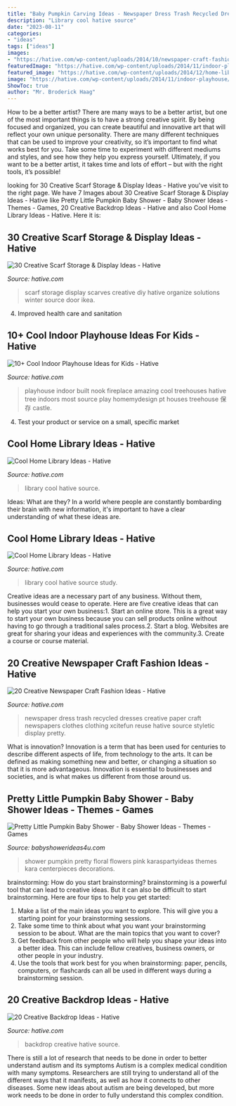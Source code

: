```yaml
---
title: "Baby Pumpkin Carving Ideas - Newspaper Dress Trash Recycled Dresses Creative Paper Craft Newspapers Clothes Clothing Xcitefun Reuse Hative Source Styletic Display Pretty"
description: "Library cool hative source"
date: "2023-08-11"
categories:
- "ideas"
tags: ["ideas"]
images:
- "https://hative.com/wp-content/uploads/2014/10/newspaper-craft-fashion-ideas/15-creative-newspaper-craft-fashion-ideas.jpg"
featuredImage: "https://hative.com/wp-content/uploads/2014/11/indoor-playhouse/7-playhouse-built-in-a-fireplace-nook.jpg"
featured_image: "https://hative.com/wp-content/uploads/2014/12/home-library-ideas/15-cool-home-library-ideas.jpg"
image: "https://hative.com/wp-content/uploads/2014/11/indoor-playhouse/7-playhouse-built-in-a-fireplace-nook.jpg"
ShowToc: true
author: "Mr. Broderick Haag"
---
```



How to be a better artist?
There are many ways to be a better artist, but one of the most important things is to have a strong creative spirit. By being focused and organized, you can create beautiful and innovative art that will reflect your own unique personality. There are many different techniques that can be used to improve your creativity, so it’s important to find what works best for you. Take some time to experiment with different mediums and styles, and see how they help you express yourself. Ultimately, if you want to be a better artist, it takes time and lots of effort – but with the right tools, it’s possible!

	

		
looking for 30 Creative Scarf Storage &amp; Display Ideas - Hative you've visit to the right page. We have 7 Images about 30 Creative Scarf Storage &amp; Display Ideas - Hative like Pretty Little Pumpkin Baby Shower - Baby Shower Ideas - Themes - Games, 20 Creative Backdrop Ideas - Hative and also Cool Home Library Ideas - Hative. Here it is:
		
    
## 30 Creative Scarf Storage &amp; Display Ideas - Hative

<img loading=lazy src="https://hative.com/wp-content/uploads/2015/03/scarf-storage-ideas/8-creative-scarf-storage-and-display-ideas.jpg" onerror="this.onerror=null;this.src='https://tse1.mm.bing.net/th?id=OIP.VxtoHmT8yAsU2VGSO3clRwHaLG&amp;pid=15.1';" alt="30 Creative Scarf Storage &amp; Display Ideas - Hative">

_Source: hative.com_

>scarf storage display scarves creative diy hative organize solutions winter source door ikea. 

	

4. Improved health care and sanitation 

    
## 10+ Cool Indoor Playhouse Ideas For Kids - Hative

<img loading=lazy src="https://hative.com/wp-content/uploads/2014/11/indoor-playhouse/7-playhouse-built-in-a-fireplace-nook.jpg" onerror="this.onerror=null;this.src='https://tse2.mm.bing.net/th?id=OIP.3D4-Dxs39XSzexk31WCnHgHaLH&amp;pid=15.1';" alt="10+ Cool Indoor Playhouse Ideas for Kids - Hative">

_Source: hative.com_

>playhouse indoor built nook fireplace amazing cool treehouses hative tree indoors most source play homemydesign pt houses treehouse 保存 castle. 

	

4. Test your product or service on a small, specific market

    
## Cool Home Library Ideas - Hative

<img loading=lazy src="https://hative.com/wp-content/uploads/2014/12/home-library-ideas/15-cool-home-library-ideas.jpg" onerror="this.onerror=null;this.src='https://tse3.mm.bing.net/th?id=OIP.n6K2DWrmyM4JWNP4minUXwHaHz&amp;pid=15.1';" alt="Cool Home Library Ideas - Hative">

_Source: hative.com_

>library cool hative source. 

	

Ideas: What are they?
In a world where people are constantly bombarding their brain with new information, it's important to have a clear understanding of what these ideas are.

    
## Cool Home Library Ideas - Hative

<img loading=lazy src="https://hative.com/wp-content/uploads/2014/12/home-library-ideas/6-cool-home-library-ideas.jpg" onerror="this.onerror=null;this.src='https://tse3.mm.bing.net/th?id=OIP.oGlDLf0I7bR-mBmyL_GZTwHaJo&amp;pid=15.1';" alt="Cool Home Library Ideas - Hative">

_Source: hative.com_

>library cool hative source study. 

	

Creative ideas are a necessary part of any business. Without them, businesses would cease to operate. Here are five creative ideas that can help you start your own business:1. Start an online store. This is a great way to start your own business because you can sell products online without having to go through a traditional sales process.2. Start a blog. Websites are great for sharing your ideas and experiences with the community.3. Create a course or course material.

    
## 20 Creative Newspaper Craft Fashion Ideas - Hative

<img loading=lazy src="https://hative.com/wp-content/uploads/2014/10/newspaper-craft-fashion-ideas/15-creative-newspaper-craft-fashion-ideas.jpg" onerror="this.onerror=null;this.src='https://tse4.mm.bing.net/th?id=OIP.IejDamsUQNQSrqNCzMfXuQHaKo&amp;pid=15.1';" alt="20 Creative Newspaper Craft Fashion Ideas - Hative">

_Source: hative.com_

>newspaper dress trash recycled dresses creative paper craft newspapers clothes clothing xcitefun reuse hative source styletic display pretty. 

	

What is innovation?
Innovation is a term that has been used for centuries to describe different aspects of life, from technology to the arts. It can be defined as making something new and better, or changing a situation so that it is more advantageous. Innovation is essential to businesses and societies, and is what makes us different from those around us.

    
## Pretty Little Pumpkin Baby Shower - Baby Shower Ideas - Themes - Games

<img loading=lazy src="http://www.babyshowerideas4u.com/wp-content/uploads/2018/03/Pretty-Little-Pumpkin-Baby-Shower-Light-Flowers.jpg" onerror="this.onerror=null;this.src='https://tse3.mm.bing.net/th?id=OIP.sqdlBjYD4nTrI9HDRVq2agHaJ3&amp;pid=15.1';" alt="Pretty Little Pumpkin Baby Shower - Baby Shower Ideas - Themes - Games">

_Source: babyshowerideas4u.com_

>shower pumpkin pretty floral flowers pink karaspartyideas themes kara centerpieces decorations. 

	

brainstorming: How do you start brainstorming?
brainstorming is a powerful tool that can lead to creative ideas. But it can also be difficult to start brainstorming. Here are four tips to help you get started: 
1. Make a list of the main ideas you want to explore. This will give you a starting point for your brainstorming sessions.
2. Take some time to think about what you want your brainstorming session to be about. What are the main topics that you want to cover? 
3. Get feedback from other people who will help you shape your ideas into a better idea. This can include fellow creatives, business owners, or other people in your industry. 
4. Use the tools that work best for you when brainstorming: paper, pencils, computers, or flashcards can all be used in different ways during a brainstorming session.

    
## 20 Creative Backdrop Ideas - Hative

<img loading=lazy src="https://hative.com/wp-content/uploads/2014/12/backdrop-ideas/20-creative-backdrop-ideas.jpg" onerror="this.onerror=null;this.src='https://tse2.mm.bing.net/th?id=OIP.jiG54fCysxwlLFYdRHCYHQHaLI&amp;pid=15.1';" alt="20 Creative Backdrop Ideas - Hative">

_Source: hative.com_

>backdrop creative hative source. 

	

There is still a lot of research that needs to be done in order to better understand autism and its symptoms
Autism is a complex medical condition with many symptoms. Researchers are still trying to understand all of the different ways that it manifests, as well as how it connects to other diseases. Some new ideas about autism are being developed, but more work needs to be done in order to fully understand this complex condition.

